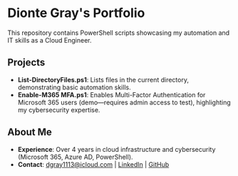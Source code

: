 
# Dionte Gray's Portfolio
This repository contains PowerShell scripts showcasing my automation and IT skills as a Cloud Engineer.

## Projects
- **List-DirectoryFiles.ps1**: Lists files in the current directory, demonstrating basic automation skills.
- **Enable-M365 MFA.ps1**: Enables Multi-Factor Authentication for Microsoft 365 users (demo—requires admin access to test), highlighting my cybersecurity expertise.

## About Me
- **Experience**: Over 4 years in cloud infrastructure and cybersecurity (Microsoft 365, Azure AD, PowerShell).
- **Contact**: [dgray1113@icloud.com](mailto:dgray1113@icloud.com) | [LinkedIn](https://linkedin.com/dgray1113) | [GitHub](https://github.com/dgray1113/DionteGray-Portfolio)
